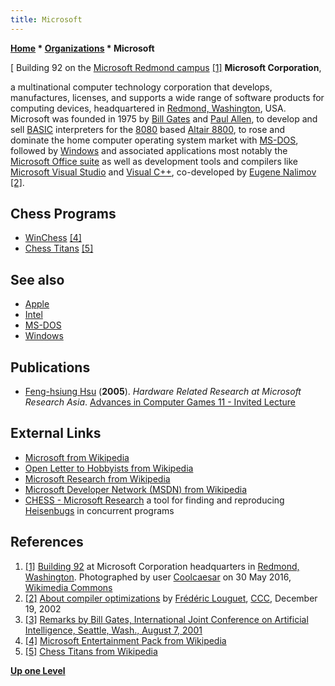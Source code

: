 ```yaml
---
title: Microsoft
---
```

**[Home](Home "Home") \* [Organizations](Organizations "Organizations") \* Microsoft**



[ Building 92 on the [Microsoft Redmond campus](https://en.wikipedia.org/wiki/Microsoft_Redmond_campus) <a id="cite-note-1" href="#cite-ref-1">[1]</a>
**Microsoft Corporation**,  

a multinational computer technology corporation that develops, manufactures, licenses, and supports a wide range of software products for computing devices, 
headquartered in [Redmond, Washington](https://en.wikipedia.org/wiki/Redmond,_Washington), USA. 
Microsoft was founded in 1975 by [Bill Gates](https://en.wikipedia.org/wiki/Bill_Gates) and [Paul Allen](https://en.wikipedia.org/wiki/Paul_Allen), 
to develop and sell [BASIC](Basic "Basic") interpreters for the [8080](8080 "8080") based [Altair 8800](https://en.wikipedia.org/wiki/Altair_8800), 
to rose and dominate the home computer operating system market with [MS-DOS](MS-DOS "MS-DOS"), followed by [Windows](Windows "Windows") and associated applications most notably the [Microsoft Office suite](https://en.wikipedia.org/wiki/Microsoft_Office) as well as development tools and compilers like [Microsoft Visual Studio](https://en.wikipedia.org/wiki/Microsoft_Visual_Studio) and [Visual C++](https://en.wikipedia.org/wiki/Visual_C%2B%2B), 
co-developed by [Eugene Nalimov](Eugene_Nalimov "Eugene Nalimov") <a id="cite-note-2" href="#cite-ref-2">[2]</a>. 



## Chess Programs


* [WinChess](Ziggurat "Ziggurat") <a id="cite-note-4" href="#cite-ref-4">[4]</a>
* [Chess Titans](index.php?title=Chess_Titans&action=edit&redlink=1 "Chess Titans (page does not exist)") <a id="cite-note-5" href="#cite-ref-5">[5]</a>


## See also


* [Apple](index.php?title=Apple&action=edit&redlink=1 "Apple (page does not exist)")
* [Intel](Intel "Intel")
* [MS-DOS](MS-DOS "MS-DOS")
* [Windows](Windows "Windows")


## Publications


* [Feng-hsiung Hsu](Feng-hsiung_Hsu "Feng-hsiung Hsu") (**2005**). *Hardware Related Research at Microsoft Research Asia*. [Advances in Computer Games 11 - Invited Lecture](Advances_in_Computer_Games_11#Invited "Advances in Computer Games 11")


## External Links


* [Microsoft from Wikipedia](https://en.wikipedia.org/wiki/Microsoft)
* [Open Letter to Hobbyists from Wikipedia](https://en.wikipedia.org/wiki/Open_Letter_to_Hobbyists)
* [Microsoft Research from Wikipedia](https://en.wikipedia.org/wiki/Microsoft_Research)
* [Microsoft Developer Network (MSDN) from Wikipedia](https://en.wikipedia.org/wiki/Microsoft_Developer_Network)
* [CHESS - Microsoft Research](https://www.microsoft.com/en-us/research/project/chess-find-and-reproduce-heisenbugs-in-concurrent-programs/?from=http%3A%2F%2Fresearch.microsoft.com%2Fen-us%2Fprojects%2Fchess%2F) a tool for finding and reproducing [Heisenbugs](https://en.wikipedia.org/wiki/Unusual_software_bug) in concurrent programs


## References


1. <a id="cite-ref-1" href="#cite-note-1">[1]</a> [Building 92](https://commons.wikimedia.org/wiki/File:Building92microsoft.jpg) at Microsoft Corporation headquarters in [Redmond, Washington](https://en.wikipedia.org/wiki/Redmond,_Washington). Photographed by user [Coolcaesar](https://commons.wikimedia.org/wiki/User:Coolcaesar) on 30 May 2016, [Wikimedia Commons](https://en.wikipedia.org/wiki/Wikimedia_Commons)
2. <a id="cite-ref-2" href="#cite-note-2">[2]</a> [About compiler optimizations](https://www.stmintz.com/ccc/index.php?id=271642) by [Frédéric Louguet](Fr%C3%A9d%C3%A9ric_Louguet "Frédéric Louguet"), [CCC](Computer_Chess_Forums "Computer Chess Forums"), December 19, 2002
3. <a id="cite-ref-3" href="#cite-note-3">[3]</a> [Remarks by Bill Gates, International Joint Conference on Artificial Intelligence, Seattle, Wash., August 7, 2001](http://www.microsoft.com/presspass/exec/billg/speeches/2001/08-07aiconference.aspx)
4. <a id="cite-ref-4" href="#cite-note-4">[4]</a> [Microsoft Entertainment Pack from Wikipedia](https://en.wikipedia.org/wiki/Microsoft_Entertainment_Pack)
5. <a id="cite-ref-5" href="#cite-note-5">[5]</a> [Chess Titans from Wikipedia](https://en.wikipedia.org/wiki/Chess_Titans)

**[Up one Level](Organizations "Organizations")**







 

